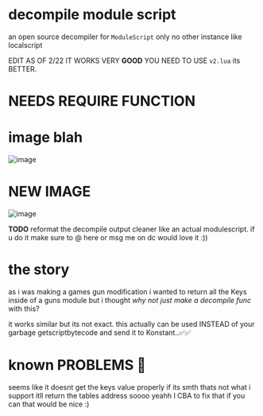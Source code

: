 # decompile module script #

an open source decompiler for `ModuleScript` only no other instance like localscript 

EDIT AS OF 2/22 IT WORKS VERY **GOOD** YOU NEED TO USE `v2.lua` its BETTER.

# NEEDS REQUIRE FUNCTION # 

# image blah #
![image](https://github.com/user-attachments/assets/a62e40db-8122-4927-a5e9-971deda820c2)

# NEW IMAGE 

![image](https://github.com/user-attachments/assets/f29b888f-11dc-43ab-a9c0-9ce09e995841)


**TODO** reformat the decompile output cleaner like an actual modulescript. if u do it make sure to @ here or msg me on dc would love it :))

# the story

as i was making a games gun modification i wanted to return all the Keys inside of a guns module but i thought *why not just make a decompile func* with this?

it works similar but its not exact. this actually can be used INSTEAD of your garbage getscriptbytecode and send it to Konstant..✅✅

# known PROBLEMS 🛑

seems like it doesnt get the keys value properly if its smth thats not what i support itll return the tables address soooo yeahh I CBA to fix that if you can that would be nice :)
